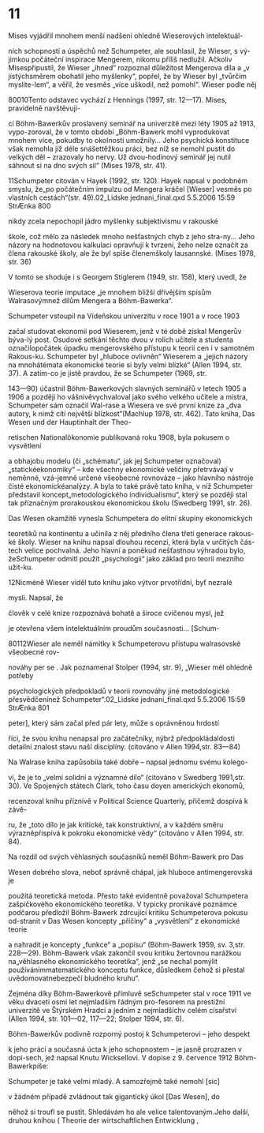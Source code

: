 # 11

Mises vyjádřil mnohem menší nadšení ohledně Wieserových intelektuál-

ních schopností a úspěchů než Schumpeter, ale souhlasil, že Wieser, s vý-jimkou počáteční inspirace Mengerem, nikomu příliš nedlužil. Ačkoliv Misespřipustil, že Wieser „ihned“ rozpoznal důležitost Mengerova díla a „v jistýchsměrem obohatil jeho myšlenky“, popřel, že by Wieser byl „tvůrčím myslite-lem“, a věřil, že vesměs „více uškodil, než pomohl“. Wieser podle něj

80010Tento odstavec vychází z Hennings (1997, str. 12—17). Mises, pravidelně navštěvují-

cí Böhm-Bawerkův proslavený seminář na univerzitě mezi léty 1905 až 1913, vypo-zoroval, že v tomto období „Böhm-Bawerk mohl vyprodukovat mnohem více, pokudby to okolnosti umožnily… Jeho psychická konstituce však nemohla již déle snášettěžkou práci, bez níž se nemohl pustit do velkých děl – zrazovaly ho nervy. Už dvou-hodinový seminář jej nutil sáhnout si na dno svých sil“ (Mises 1978, str. 41).

11Schumpeter citován v Hayek (1992, str. 120). Hayek napsal v podobném smyslu, že„po počátečním impulzu od Mengera kráčel [Wieser] vesměs po vlastních cestách“(str. 49).02_Lidske jednani_final.qxd 5.5.2006 15:59 StrÆnka 800

nikdy zcela nepochopil jádro myšlenky subjektivismu v rakouské

škole, což mělo za následek mnoho nešťastných chyb z jeho stra-ny... Jeho názory na hodnotovou kalkulaci opravňují k tvrzení, žeho nelze označit za člena rakouské školy, ale že byl spíše členemškoly lausannské. (Mises 1978, str. 36)

V tomto se shoduje i s Georgem Stiglerem (1949, str. 158), který uvedl, že

Wieserova teorie imputace „je mnohem bližší dřívějším spisům Walrasovýmnež dílům Mengera a Böhm-Bawerka“.

Schumpeter vstoupil na Vídeňskou univerzitu v roce 1901 a v roce 1903

začal studovat ekonomii pod Wieserem, jenž v té době získal Mengerův býva-lý post. Osudové setkání těchto dvou v rolích učitele a studenta označilopočátek úpadku mengerovského přístupu k teorii cen i v samotném Rakous-ku. Schumpeter byl „hluboce ovlivněn“ Wieserem a „jejich názory na mnohátémata ekonomické teorie si byly velmi blízké“ (Allen 1994, str. 37). A zatím-co je jistě pravdou, že se Schumpeter (1969, str.

143—90) účastnil Böhm-Bawerkových slavných seminářů v letech 1905 a 1906 a později ho vášnivěvychvaloval jako svého velkého učitele a mistra, Schumpeter sám označil Wal-rase a Wiesera ve své první knize za „dva autory, k nimž cítí největší blízkost“(Machlup 1978, str. 462). Tato kniha, Das Wesen und der Hauptinhalt der Theo-

retischen Nationalökonomie publikovaná roku 1908, byla pokusem o vysvětlení

a obhajobu modelu (či „schématu“, jak jej Schumpeter označoval) „statickéekonomiky“ – kde všechny ekonomické veličiny přetrvávají v neměnné, vzá-jemně určené všeobecné rovnováze – jako hlavního nástroje čisté ekonomickéanalýzy. A byla to také právě tato kniha, v níž Schumpeter představil koncept„metodologického individualismu“, který se později stal tak příznačným prorakouskou ekonomickou školu (Swedberg 1991, str. 26).

Das Wesen okamžitě vynesla Schumpetera do elitní skupiny ekonomických

teoretiků na kontinentu a učinila z něj předního člena třetí generace rakous-ké školy. Wieser na knihu napsal dlouhou recenzi, která byla v určitých čás-tech velice pochvalná. Jeho hlavní a poněkud nešťastnou výhradou bylo, žeSchumpeter odmítl použít „psychologii“ jako základ pro teorii mezního užit-ku.

12Nicméně Wieser viděl tuto knihu jako výtvor prvotřídní, byť nezralé

mysli. Napsal, že

člověk v celé knize rozpoznává bohatě a široce cvičenou mysl, jež

je otevřena všem intelektuálním proudům současnosti... [Schum-

80112Wieser ale neměl námitky k Schumpeterovu přístupu walrasovské všeobecné rov-

nováhy per se . Jak poznamenal Stolper (1994, str. 9), „Wieser měl ohledně potřeby

psychologických předpokladů v teorii rovnováhy jiné metodologické přesvědčenínež Schumpeter“.02_Lidske jednani_final.qxd 5.5.2006 15:59 StrÆnka 801

peter], který sám začal před pár lety, může s oprávněnou hrdostí

říci, že svou knihu nenapsal pro začátečníky, nýbrž předpokládaldosti detailní znalost stavu naší disciplíny. (citováno v Allen 1994,str. 83—84)

Na Walrase kniha zapůsobila také dobře – napsal jednomu svému kolego-

vi, že je to „velmi solidní a významné dílo“ (citováno v Swedberg 1991,str. 30). Ve Spojených státech Clark, toho času doyen amerických ekonomů,

recenzoval knihu příznivě v Political Science Quarterly, přičemž dospívá k závě-

ru, že „toto dílo je jak kritické, tak konstruktivní, a v každém směru výrazněpřispívá k pokroku ekonomické vědy“ (citováno v Allen 1994, str. 84).

Na rozdíl od svých věhlasných současníků neměl Böhm-Bawerk pro Das

Wesen dobrého slova, neboť správně chápal, jak hluboce antimengerovská je

použitá teoretická metoda. Přesto také evidentně považoval Schumpetera zašpičkového ekonomického teoretika. V typicky pronikavé poznámce podčarou předložil Böhm-Bawerk zdrcující kritiku Schumpeterova pokusu od-stranit v Das Wesen koncepty „příčiny“ a „vysvětlení“ z ekonomické teorie

a nahradit je koncepty „funkce“ a „popisu“ (Böhm-Bawerk 1959, sv. 3,str. 228—29). Böhm-Bawerk však zakončil svou kritiku žertovnou narážkou na„věhlasného ekonomického teoretika“, jenž „se nechal pomýlit používánímmatematického konceptu funkce, důsledkem čehož si přestal uvědomovatnebezpečí bludného kruhu“.

Zejména díky Böhm-Bawerkově přímluvě seSchumpeter stal v roce 1911 ve věku dvaceti osmi let nejmladším řádným pro-fesorem na prestižní univerzitě ve Štýrském Hradci a jedním z nejmladšíchv celém císařství (Allen 1994, str. 101—02, 117—22; Stolper 1994, str. 6).

Böhm-Bawerkův podivně rozporný postoj k Schumpeterovi – jeho despekt

k jeho práci a současná úcta k jeho schopnostem – je jasně prozrazen v dopi-sech, jež napsal Knutu Wicksellovi. V dopise z 9. července 1912 Böhm-Bawerkpíše:

Schumpeter je také velmi mladý. A samozřejmě také nemohl [sic]

v žádném případě zvládnout tak gigantický úkol [Das Wesen], do

něhož si troufl se pustit. Shledávám ho ale velice talentovaným.Jeho další, druhou knihou ( Theorie der wirtschaftlichen Entwicklung ,

